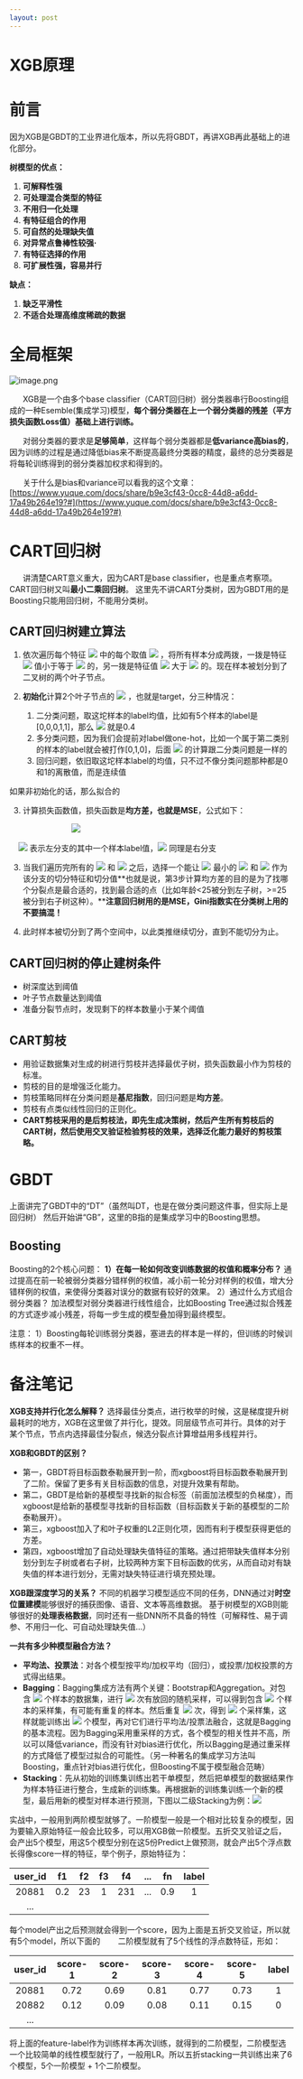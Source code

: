 ```yaml
---
layout: post
---
```


# XGB原理

# 前言
因为XGB是GBDT的工业界进化版本，所以先将GBDT，再讲XGB再此基础上的进化部分。


**树模型的优点：**

1. **可解释性强**
1. **可处理混合类型的特征**
1. **不用归一化处理**
1. **有特征组合的作用**
1. **可自然的处理缺失值**
1. **对异常点鲁棒性较强·**
1. **有特征选择的作用**
1. **可扩展性强，容易并行**



**缺点：**

1. **缺乏平滑性**
1. **不适合处理高维度稀疏的数据**



# 全局框架
![image.png](https://cdn.nlark.com/yuque/0/2020/png/1173836/1590577481791-ad2034af-c7c7-4c8b-9d6e-02915af704ce.png#align=left&display=inline&height=214&margin=%5Bobject%20Object%5D&name=image.png&originHeight=428&originWidth=1292&size=50872&status=done&style=none&width=646)


      XGB是一个由多个base classifier（CART回归树）弱分类器串行Boosting组成的一种Esemble(集成学习)模型，**每个弱分类器在上一个弱分类器的残差（平方损失函数Loss值）基础上进行训练。**


      对弱分类器的要求是**足够简单**，这样每个弱分类器都是**低variance高bias的**，因为训练的过程是通过降低bias来不断提高最终分类器的精度，最终的总分类器是将每轮训练得到的弱分类器加权求和得到的。


      关于什么是bias和variance可以看我的这个文章：[https://www.yuque.com/docs/share/b9e3cf43-0cc8-44d8-a6dd-17a49b264e19?#](https://www.yuque.com/docs/share/b9e3cf43-0cc8-44d8-a6dd-17a49b264e19?#)
# CART回归树


      讲清楚CART意义重大，因为CART是base classifier，也是重点考察项。
CART回归树又叫**最小二乘回归树**。
这里先不讲CART分类树，因为GBDT用的是Boosting只能用回归树，不能用分类树。


## CART回归树建立算法


1. 依次遍历每个特征 ![](https://cdn.nlark.com/yuque/__latex/363b122c528f54df4a0446b6bab05515.svg#card=math&code=j&height=18&width=7) 中的每个取值 ![](https://cdn.nlark.com/yuque/__latex/03c7c0ace395d80182db07ae2c30f034.svg#card=math&code=s&height=12&width=8) ，将所有样本分成两拨，一拨是特征 ![](https://cdn.nlark.com/yuque/__latex/363b122c528f54df4a0446b6bab05515.svg#card=math&code=j&height=18&width=7) 值小于等于 ![](https://cdn.nlark.com/yuque/__latex/03c7c0ace395d80182db07ae2c30f034.svg#card=math&code=s&height=12&width=8) 的，另一拨是特征值 ![](https://cdn.nlark.com/yuque/__latex/363b122c528f54df4a0446b6bab05515.svg#card=math&code=j&height=18&width=7) 大于 ![](https://cdn.nlark.com/yuque/__latex/03c7c0ace395d80182db07ae2c30f034.svg#card=math&code=s&height=12&width=8) 的。现在样本被划分到了二叉树的两个叶子节点。




2. **初始化**计算2个叶子节点的 ![](https://cdn.nlark.com/yuque/__latex/5d28a7ba1a44a73b8c2ed21321697c59.svg#card=math&code=%5Chat%7By%7D&height=18&width=9) ，也就是target，分三种情况：
   1. 二分类问题，取这坨样本的label均值，比如有5个样本的label是[0,0,0,1,1]，那么 ![](https://cdn.nlark.com/yuque/__latex/5d28a7ba1a44a73b8c2ed21321697c59.svg#card=math&code=%5Chat%7By%7D&height=18&width=9) 就是0.4
   1. 多分类问题，因为我们会提前对label做one-hot，比如一个属于第二类别的样本的label就会被打作[0,1,0]，后面 ![](https://cdn.nlark.com/yuque/__latex/5d28a7ba1a44a73b8c2ed21321697c59.svg#card=math&code=%5Chat%7By%7D&height=18&width=9) 的计算跟二分类问题是一样的
   1. 回归问题，依旧取这坨样本label的均值，只不过不像分类问题那种都是0和1的离散值，而是连续值

如果非初始化的话，那么拟合的

3. 计算损失函数值，损失函数是**均方差，也就是MSE**，公式如下：

                            ![](https://cdn.nlark.com/yuque/__latex/d4bb558e4b13cddea57961e9a13cf6ca.svg#card=math&code=Loss%3Dargmin_%7Bj%2Cs%7D%5B%20min_%7Bleft%7D%5Csum%20%28%5Chat%7By%7D-c_%7Bi%7D%5E%7Bl%7D%29%5E2%20%2B%20min_%7Bright%7D%5Csum%20%28%5Chat%7By%7D-c_%7Bj%7D%5E%7Br%7D%29%5E2%20%5D&height=28&width=452)

    ![](https://cdn.nlark.com/yuque/__latex/e3bbf415a943b0b3d236b9ded0263c57.svg#card=math&code=c_%7Bi%7D%5E%7Bl%7D&height=23&width=12) 表示左分支的其中一个样本label值，![](https://cdn.nlark.com/yuque/__latex/929cdaa248c7600ffb65517c167920d4.svg#card=math&code=c_%7Bj%7D%5E%7Br%7D&height=23&width=14) 同理是右分支

3. 当我们遍历完所有的 ![](https://cdn.nlark.com/yuque/__latex/363b122c528f54df4a0446b6bab05515.svg#card=math&code=j&height=18&width=7) 和 ![](https://cdn.nlark.com/yuque/__latex/03c7c0ace395d80182db07ae2c30f034.svg#card=math&code=s&height=12&width=8) 之后，选择一个能让 ![](https://cdn.nlark.com/yuque/__latex/14781ee5e859104d453ad3eb28b441e5.svg#card=math&code=Loss&height=16&width=35) 最小的 ![](https://cdn.nlark.com/yuque/__latex/363b122c528f54df4a0446b6bab05515.svg#card=math&code=j&height=18&width=7) 和 ![](https://cdn.nlark.com/yuque/__latex/03c7c0ace395d80182db07ae2c30f034.svg#card=math&code=s&height=12&width=8) 作为该分支的切分特征和切分值**也就是说，第3步计算均方差的目的是为了找哪个分裂点是最合适的，找到最合适的点（比如年龄<25被分到左子树，>=25被分到右子树这种）。****注意回归树用的是MSE，Gini指数实在分类树上用的不要搞混！**

3. 此时样本被切分到了两个空间中，以此类推继续切分，直到不能切分为止。



## CART回归树的停止建树条件

- 树深度达到阈值
- 叶子节点数量达到阈值
- 准备分裂节点时，发现剩下的样本数量小于某个阈值



## CART剪枝

- 用验证数据集对生成的树进行剪枝并选择最优子树，损失函数最小作为剪枝的标准。
- 剪枝的目的是增强泛化能力。
- 剪枝策略同样在分类问题是**基尼指数**，回归问题是**均方差**。
- 剪枝有点类似线性回归的正则化。
- **CART剪枝采用的是后剪枝法，即先生成决策树，然后产生所有剪枝后的CART树，然后使用交叉验证检验剪枝的效果，选择泛化能力最好的剪枝策略。**



# GBDT


上面讲完了GBDT中的“DT”（虽然叫DT，也是在做分类问题这件事，但实际上是回归树）
然后开始讲“GB”，这里的B指的是集成学习中的Boosting思想。

## Boosting


Boosting的2个核心问题：
**1）在每一轮如何改变训练数据的权值和概率分布？**
通过提高在前一轮被弱分类器分错样例的权值，减小前一轮分对样例的权值，增大分错样例的权值，来使得分类器对误分的数据有较好的效果。
2）通过什么方式组合弱分类器？
加法模型对弱分类器进行线性组合，比如Boosting Tree通过拟合残差的方式逐步减小残差，将每一步生成的模型叠加得到最终模型。

注意：
1）Boosting每轮训练弱分类器，塞进去的样本是一样的，但训练的时候训练样本的权重不一样。
 

# 备注笔记


**XGB支持并行化怎么解释？**
选择最佳分类点，进行枚举的时候，这是梯度提升树最耗时的地方，XGB在这里做了并行化，提效。同层级节点可并行。具体的对于某个节点，节点内选择最佳分裂点，候选分裂点计算增益用多线程并行。


**XGB和GBDT的区别？**

- 第一，GBDT将目标函数泰勒展开到一阶，而xgboost将目标函数泰勒展开到了二阶。保留了更多有关目标函数的信息，对提升效果有帮助。
- 第二，GBDT是给新的基模型寻找新的拟合标签（前面加法模型的负梯度），而xgboost是给新的基模型寻找新的目标函数（目标函数关于新的基模型的二阶泰勒展开）。
- 第三，xgboost加入了和叶子权重的L2正则化项，因而有利于模型获得更低的方差。
- 第四，xgboost增加了自动处理缺失值特征的策略。通过把带缺失值样本分别划分到左子树或者右子树，比较两种方案下目标函数的优劣，从而自动对有缺失值的样本进行划分，无需对缺失特征进行填充预处理。



**XGB跟深度学习的关系？**
不同的机器学习模型适应不同的任务，DNN通过对**时空位置建模**能够很好的捕获图像、语音、文本等高维数据。
基于树模型的XGB则能够很好的**处理表格数据**，同时还有一些DNN所不具备的特性（可解释性、易于调参、不用归一化、可自动处理缺失值...）


**一共有多少种模型融合方法？**

- **平均法、投票法**：对各个模型按平均/加权平均（回归），或投票/加权投票的方式得出结果。
- **Bagging**：Bagging集成方法有两个关键：Bootstrap和Aggregation。对包含 ![](https://cdn.nlark.com/yuque/__latex/6f8f57715090da2632453988d9a1501b.svg#card=math&code=m&height=12&width=14) 个样本的数据集，进行 ![](https://cdn.nlark.com/yuque/__latex/6f8f57715090da2632453988d9a1501b.svg#card=math&code=m&height=12&width=14) 次有放回的随机采样，可以得到包含 ![](https://cdn.nlark.com/yuque/__latex/6f8f57715090da2632453988d9a1501b.svg#card=math&code=m&height=12&width=14) 个样本的采样集，有可能有重复的样本。然后重复 ![](https://cdn.nlark.com/yuque/__latex/b9ece18c950afbfa6b0fdbfa4ff731d3.svg#card=math&code=T&height=16&width=12) 次，得到 ![](https://cdn.nlark.com/yuque/__latex/b9ece18c950afbfa6b0fdbfa4ff731d3.svg#card=math&code=T&height=16&width=12) 个采样集，这样就能训练出 ![](https://cdn.nlark.com/yuque/__latex/b9ece18c950afbfa6b0fdbfa4ff731d3.svg#card=math&code=T&height=16&width=12) 个模型，再对它们进行平均法/投票法融合，这就是Bagging的基本流程。因为Bagging采用重采样的方式，各个模型的相关性并不高，所以可以降低variance，而没有针对bias进行优化，所以Bagging是通过重采样的方式降低了模型过拟合的可能性。（另一种著名的集成学习方法叫Boosting，重点针对bias进行优化，但Boosting不属于模型融合范畴）
- **Stacking**：先从初始的训练集训练出若干单模型，然后把单模型的数据结果作为样本特征进行整合，生成新的训练集。再根据新的训练集训练一个新的模型，最后用新的模型对样本进行预测，下图以二级Stacking为例：![](https://cdn.nlark.com/yuque/0/2020/png/1173836/1599558270446-a4a18a32-61df-493a-9ae3-d03fc92ac7ea.png#align=left&display=inline&height=507&margin=%5Bobject%20Object%5D&name=image.png&originHeight=1014&originWidth=2262&size=1849406&status=done&style=none&width=1131)

 实战中，一般用到两阶模型就够了。一阶模型一般是一个相对比较复杂的模型，因为要输入原始特征一般会比较多，可以用XGB做一阶模型。五折交叉验证之后，会产出5个模型，用这5个模型分别在这5份Predict上做预测，就会产出5个浮点数长得像score一样的特征，举个例子，原始特征为：

| user_id | f1 | f2 | f3 | f4 | ... | fn | label |
| :---: | :---: | :---: | :---: | :---: | :---: | :---: | :---: |
| 20881 | 0.2 | 23 | 1 | 231 | ... | 0.9 | 1 |
| ... |  |  |  |  |  |  |  |

每个model产出之后预测就会得到一个score，因为上面是五折交叉验证，所以就有5个model，所以下面的        二阶模型就有了5个线性的浮点数特征，形如：

| user_id | score-1 | score-2 | score-3 | score-4 | score-5 | label |
| :---: | :---: | :---: | :---: | :---: | :---: | :---: |
| 20881 | 0.72 | 0.69 | 0.81 | 0.77 | 0.73 | 1 |
| 20882 | 0.12 | 0.09 | 0.08 | 0.11 | 0.15 | 0 |
| ... |  |  |  |  |  |  |



将上面的feature-label作为训练样本再次训练，就得到的二阶模型，二阶模型选一个比较简单的线性模型就行了，一般用LR。所以五折stacking一共训练出来了6个模型，5个一阶模型 + 1个二阶模型。
